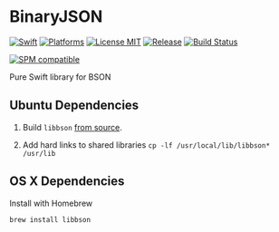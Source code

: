 # BinaryJSON
[![Swift](https://img.shields.io/badge/swift-2.2-orange.svg?style=flat)](https://developer.apple.com/swift/)
[![Platforms](https://img.shields.io/badge/platform-osx%20%7C%20linux-lightgrey.svg)](https://www.swift.org)
[![License MIT](https://img.shields.io/badge/License-MIT-blue.svg?style=flat)](https://tldrlegal.com/license/mit-license)
[![Release](https://img.shields.io/github/release/pureswift/BinaryJSON.svg)](https://github.com/PureSwift/BinaryJSON/releases)
[![Build Status](https://travis-ci.org/PureSwift/BinaryJSON.svg?branch=master)](https://travis-ci.org/PureSwift/BinaryJSON)

[![SPM compatible](https://img.shields.io/badge/SPM-compatible-4BC51D.svg?style=flat)](https://github.com/apple/swift-package-manager)

Pure Swift library for BSON

## Ubuntu Dependencies

1. Build ```libbson``` [from source](https://github.com/mongodb/libbson).

2. Add hard links to shared libraries
```cp -lf /usr/local/lib/libbson* /usr/lib```


## OS X Dependencies

Install with Homebrew

```brew install libbson```